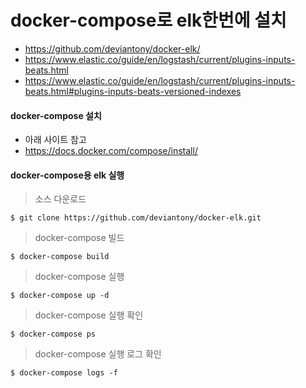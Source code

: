 docker-compose로 elk한번에 설치
===============================

-	https://github.com/deviantony/docker-elk/
-	https://www.elastic.co/guide/en/logstash/current/plugins-inputs-beats.html
-	https://www.elastic.co/guide/en/logstash/current/plugins-inputs-beats.html#plugins-inputs-beats-versioned-indexes

#### docker-compose 설치

-	아래 사이트 참고
-	https://docs.docker.com/compose/install/

#### docker-compose용 elk 실행

> 소스 다운로드

```
$ git clone https://github.com/deviantony/docker-elk.git
```

> docker-compose 빌드

```
$ docker-compose build
```

> docker-compose 실행

```
$ docker-compose up -d
```

> docker-compose 실행 확인

```
$ docker-compose ps
```

> docker-compose 실행 로그 확인

```
$ docker-compose logs -f
```
